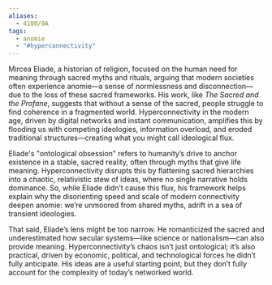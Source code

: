 ```yaml
---
aliases:
  - 4100/9A
tags:
  - anomie
  - "#hyperconnectivity"
---
```


Mircea Eliade, a historian of religion, focused on the human need for meaning through sacred myths and rituals, arguing that modern societies often experience anomie—a sense of normlessness and disconnection—due to the loss of these sacred frameworks. His work, like *The Sacred and the Profane*, suggests that without a sense of the sacred, people struggle to find coherence in a fragmented world. Hyperconnectivity in the modern age, driven by digital networks and instant communication, amplifies this by flooding us with competing ideologies, information overload, and eroded traditional structures—creating what you might call ideological flux.

Eliade's "ontological obsession" refers to humanity’s drive to anchor existence in a stable, sacred reality, often through myths that give life meaning. Hyperconnectivity disrupts this by flattening sacred hierarchies into a chaotic, relativistic stew of ideas, where no single narrative holds dominance. So, while Eliade didn’t cause this flux, his framework helps explain why the disorienting speed and scale of modern connectivity deepen anomie: we’re unmoored from shared myths, adrift in a sea of transient ideologies.

That said, Eliade’s lens might be too narrow. He romanticized the sacred and underestimated how secular systems—like science or nationalism—can also provide meaning. Hyperconnectivity’s chaos isn’t just ontological; it’s also practical, driven by economic, political, and technological forces he didn’t fully anticipate. His ideas are a useful starting point, but they don’t fully account for the complexity of today’s networked world.